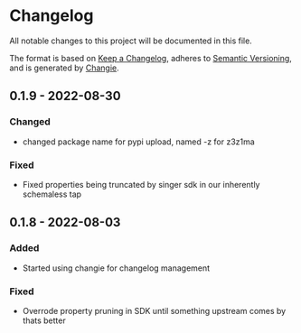 # Changelog
All notable changes to this project will be documented in this file.

The format is based on [Keep a Changelog](https://keepachangelog.com/en/1.0.0/),
adheres to [Semantic Versioning](https://semver.org/spec/v2.0.0.html),
and is generated by [Changie](https://github.com/miniscruff/changie).


 ## 0.1.9 - 2022-08-30
### Changed
* changed package name for pypi upload, named -z for z3z1ma
### Fixed
* Fixed properties being truncated by singer sdk in our inherently schemaless tap

## 0.1.8 - 2022-08-03
### Added
* Started using changie for changelog management
### Fixed
* Overrode property pruning in SDK until something upstream comes by thats better
